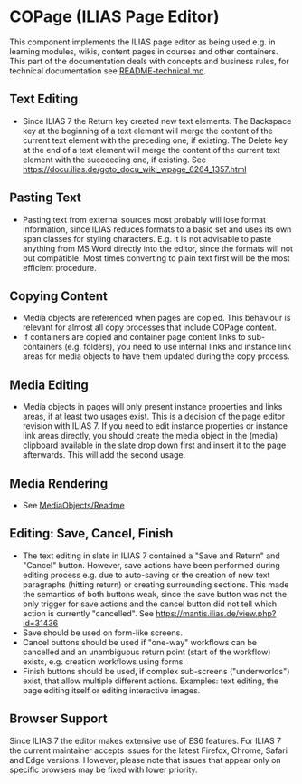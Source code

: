 # COPage (ILIAS Page Editor)

This component implements the ILIAS page editor as being used e.g. in learning modules, wikis, content pages in courses and other containers. This part of the documentation deals with concepts and business rules, for technical documentation see [README-technical.md](./README-technical.md).

## Text Editing

- Since ILIAS 7 the Return key created new text elements. The Backspace key at the beginning of a text element will merge the content of the current text element with the preceding one, if existing. The Delete key at the end of a text element will merge the content of the current text element with the succeeding one, if existing. See https://docu.ilias.de/goto_docu_wiki_wpage_6264_1357.html

## Pasting Text

- Pasting text from external sources most probably will lose format information, since ILIAS reduces formats to a basic set and uses its own span classes for styling characters. E.g. it is not advisable to paste anything from MS Word directly into the editor, since the formats will not but compatible. Most times converting to plain text first will be the most efficient procedure.

## Copying Content

- Media objects are referenced when pages are copied. This behaviour is relevant for almost all copy processes that include COPage content.
- If containers are copied and container page content links to sub-containers (e.g. folders), you need to use internal links and instance link areas for media objects to have them updated during the copy process.

## Media Editing

- Media objects in pages will only present instance properties and links areas, if at least two usages exist. This is a decision of the page editor revision with ILIAS 7. If you need to edit instance properties or instance link areas directly, you should create the media object in the (media) clipboard available in the slate drop down first and insert it to the page afterwards. This will add the second usage.

## Media Rendering
 
- See [MediaObjects/Readme](../MediaObjects/README.md)

## Editing: Save, Cancel, Finish

- The text editing in slate in ILIAS 7 contained a "Save and Return" and "Cancel" button. However, save actions have been performed during editing process e.g. due to auto-saving or the creation of new text paragraphs (hitting return) or creating surrounding sections. This made the semantics of both buttons weak, since the save button was not the only trigger for save actions and the cancel button did not tell which action is currently "cancelled". See https://mantis.ilias.de/view.php?id=31436
- Save should be used on form-like screens.
- Cancel buttons should be used if "one-way" workflows can be cancelled and an unambiguous return point (start of the workflow) exists, e.g. creation workflows using forms.
- Finish buttons should be used, if complex sub-screens ("underworlds") exist, that allow multiple different actions. Examples: text editing, the page editing itself or editing interactive images.

## Browser Support

Since ILIAS 7 the editor makes extensive use of ES6 features. For ILIAS 7 the current maintainer accepts issues for the latest Firefox, Chrome, Safari and Edge versions. However, please note that issues that appear only on specific browsers may be fixed with lower priority.